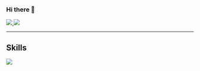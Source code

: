 ### Hi there 👋

<a href="https://www.twitter.com/gelbphoenix" target="_blank" rel="noreferrer noopener">
  <img src="https://img.shields.io/twitter/follow/gelbphoenix?logo=twitter&style=for-the-badge&color=0891b2&labelColor=1c1917"/>
</a>

<a href="https://mastodon.social/@gelbphoenix" target="_blank" rel="noreferrer noopener">
  <img src="https://img.shields.io/mastodon/follow/110129656501685841?style=for-the-badge&logo=mastodon&labelColor=1c1917&color=6364ff" />
</a>

-----------------------------------------------

## Skills
<img
  src="https://skillicons.dev/icons?i=js,html,css,nodejs,react,remix,github,linux,vscode"
/>
